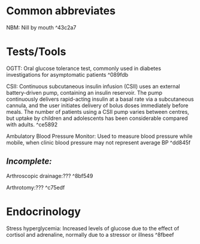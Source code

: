 ```toc
```
# Common abbreviates
NBM: Nill by mouth ^43c2a7

# Tests/Tools
OGTT: Oral glucose tolerance test, commonly used in diabetes investigations for asymptomatic patients ^089fdb

CSII: Continuous subcutaneous insulin infusion (CSII) uses an external battery-driven pump, containing an insulin reservoir. The pump continuously delivers rapid-acting insulin at a basal rate via a subcutaneous cannula, and the user initiates delivery of bolus doses immediately before meals. The number of patients using a CSII pump varies between centres, but uptake by children and adolescents has been considerable compared with adults. ^ce5892

Ambulatory Blood Pressure Monitor: Used to measure blood pressure while mobile, when clinic blood pressure may not represent average BP ^dd845f

## *Incomplete:*
Arthroscopic drainage:??? ^8bf549

Arthrotomy:??? ^c75edf

# Endocrinology
Stress hyperglycemia: Increased levels of glucose due to the effect of cortisol and adrenaline, normally due to a stressor or illness ^8fbeef